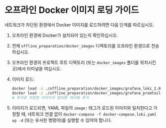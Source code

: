 # 오프라인 Docker 이미지 로딩 가이드

네트워크가 차단된 환경에서 Docker 이미지를 로드하려면 다음 단계를 따르십시오.

1.  오프라인 환경에 Docker가 설치되어 있는지 확인하십시오.
2.  전체 `offline_preparation/docker_images` 디렉토리를 오프라인 환경으로 전송하십시오.
3.  오프라인 환경의 프로젝트 루트 디렉토리 (또는 `docker_images` 폴더를 위치시킨 곳)에서 터미널을 여십시오.

4.  이미지 로드:
    ```bash
    docker load -i ./offline_preparation/docker_images/grafana_loki_2.8.0.tar
    docker load -i ./offline_preparation/docker_images/grafana_promtail_2.8.0.tar
    # 추가로 저장한 이미지가 있다면 여기에 추가
    ```

5.  이미지가 로드되면, YAML 파일의 `image:` 태그가 로드된 이미지와 일치한다고 가정할 때, 네트워크 연결 없이 `docker-compose -f docker-compose.loki.yaml up -d` (또는 유사한 명령어)를 실행할 수 있어야 합니다. 